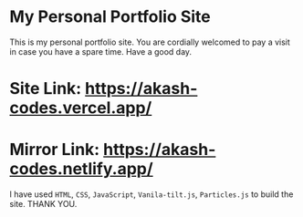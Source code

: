 # My Personal Portfolio Site
This is my personal portfolio site. You are cordially welcomed to pay a visit in case you have a spare time. Have a good day.

# Site Link: https://akash-codes.vercel.app/
# Mirror Link: https://akash-codes.netlify.app/

I have used `HTML`, `CSS`, `JavaScript`, `Vanila-tilt.js`, `Particles.js` to build the site. THANK YOU.

